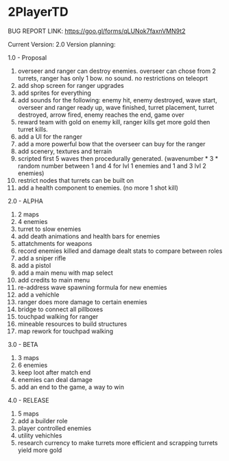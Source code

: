 # 2PlayerTD
BUG REPORT LINK: https://goo.gl/forms/qLUNok7faxnVMN9t2

Current Version: 2.0
Version planning:

1.0 - Proposal
1.	overseer and ranger can destroy enemies. overseer can chose from 2 turrets, ranger has only 1 bow. no sound. no restrictions on teleoprt
2.	add shop screen for ranger upgrades
3.	add sprites for everything
4.	add sounds for the following: enemy hit, enemy destroyed, wave start, overseer and ranger ready up, wave finished, turret placement, turret destroyed, arrow fired, enemy reaches the end, game over
5.	reward team with gold on enemy kill, ranger kills get more gold then turret kills. 
6.	add a UI for the ranger
7.	add a more powerful bow that the overseer can buy for the ranger
8.	add scenery, textures and terrain
9.	scripted first 5 waves then procedurally generated. (wavenumber * 3 * random number between 1 and 4 for lvl 1 enemies and 1 and 3 lvl 2 enemies)
10.	restrict nodes that turrets can be built on
11. add a health component to enemies. (no more 1 shot kill)

2.0 - ALPHA
1.	2 maps
2.	4 enemies
3.	turret to slow enemies
4.	add death animations and health bars for enemies
5.	attatchments for weapons
6.	record enemies killed and damage dealt stats to compare between roles
7.	add a sniper rifle
8.  add a pistol
9.  add a main menu with map select
10. add credits to main menu
11. re-address wave spawning formula for new enemies
12. add a vehichle
13. ranger does more damage to certain enemies
14. bridge to connect all pillboxes
15. touchpad walking for ranger
16. mineable resources to build structures
17. map rework for touchpad walking

3.0 - BETA
1.	3 maps
2.	6 enemies
3.	keep loot after match end
4.	enemies can deal damage
5.  add an end to the game, a way to win


4.0 - RELEASE
1.	5 maps
2.	add a builder role
3.	player controlled enemies
4.	utility vehichles
5.	research currency to make turrets more efficient and scrapping turrets yield more gold
